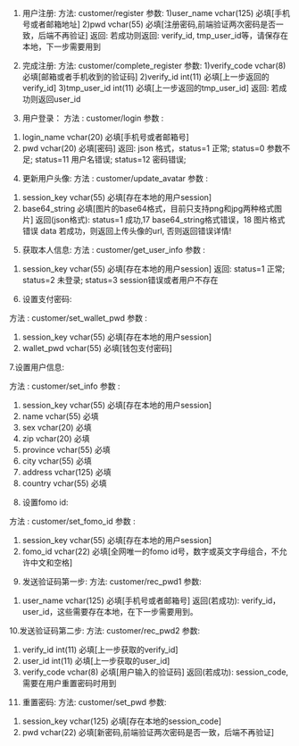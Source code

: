 ﻿1. 用户注册:
方法: customer/register
参数:
1)user_name vchar(125) 必填[手机号或者邮箱地址]
2)pwd vchar(55) 必填[注册密码,前端验证两次密码是否一致，后端不再验证]
返回:
若成功则返回: verify_id, tmp_user_id等，请保存在本地，下一步需要用到

2. 完成注册:
方法: customer/complete_register
参数:
1)verify_code vchar(8)  必填[邮箱或者手机收到的验证码]
2)verify_id     int(11)     必填[上一步返回的verify_id]
3)tmp_user_id   int(11)     必填[上一步返回的tmp_user_id]
返回:
若成功则返回user_id


3. 用户登录：
方法 : customer/login
参数 :
1) login_name vchar(20) 必填[手机号或者邮箱号]
2) pwd vchar(20) 必填[密码]
返回:
json 格式，status=1 正常; status=0 参数不足; status=11 用户名错误; status=12 密码错误;

4. 更新用户头像:
方法 : customer/update_avatar
参数 : 
1) session_key vchar(55) 必填[存在本地的用户session]
2) base64_string 必填[图片的base64格式，目前只支持png和jpg两种格式图片]
返回(json格式):
status=1 成功,17 base64_string格式错误，18 图片格式错误
data 若成功，则返回上传头像的url, 否则返回错误详情!

5. 获取本人信息:
方法 : customer/get_user_info
参数 : 
1) session_key vchar(55) 必填[存在本地的用户session]
返回:
status=1 正常; status=2 未登录; status=3 session错误或者用户不存在

6. 设置支付密码:

方法 : customer/set_wallet_pwd
参数 : 
1) session_key vchar(55) 必填[存在本地的用户session]
2) wallet_pwd vchar(55) 必填[钱包支付密码] 

7.设置用户信息:

方法 : customer/set_info
参数 : 
1) session_key vchar(55) 必填[存在本地的用户session]
2) name vchar(55) 必填
3) sex  vchar(20) 必填
4) zip  vchar(20) 必填
5) province vchar(55) 必填
6) city vchar(55) 必填
7) address  vchar(125)  必填
8) country  vchar(55) 必填

8. 设置fomo id:

方法 : customer/set_fomo_id
参数 : 
1) session_key vchar(55) 必填[存在本地的用户session]
2) fomo_id vchar(22) 必填[全网唯一的fomo id号，数字或英文字母组合，不允许中文和空格] 


9. 发送验证码第一步:
方法: customer/rec_pwd1
参数:
1) user_name    vchar(125)  必填[手机号或者邮箱号]
返回(若成功):
verify_id，user_id，这些需要存在本地，在下一步需要用到。

10.发送验证码第二步:
方法: customer/rec_pwd2
参数:
1) verify_id    int(11) 必填[上一步获取的verify_id]
2) user_id      int(11) 必填[上一步获取的user_id]
3) verify_code  vchar(8) 必填[用户输入的验证码]
返回(若成功):
session_code, 需要在用户重置密码时用到

11. 重置密码:
方法: customer/set_pwd
参数:
1) session_key vchar(125) 必填[存在本地的session_code]
2) pwd          vchar(22)  必填[新密码,前端验证两次密码是否一致，后端不再验证]
